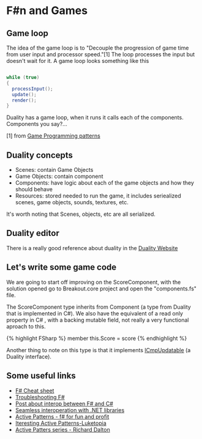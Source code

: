 F#n and Games
==========================
## Game loop

The idea of the game loop is to "Decouple the progression of game time from user input and processor speed."[1]
The loop processes the input but doesn't wait for it.
A game loop looks something like this

```C#

while (true)
{
  processInput();
  update();
  render();
}

```

 Duality has a game loop, when it runs it calls each of the components. Components you say?...

[1] from [Game Programming patterns](http://gameprogrammingpatterns.com/game-loop.html)

## Duality concepts

* Scenes: contain Game Objects
* Game Objects: contain component
* Components: have logic about each of the game objects and how they should behave
* Resources: stored needed to run the game, it includes seriealized scenes, game objects, sounds, textures, etc. 

It's worth noting that Scenes, objects, etc are all serialized.

## Duality editor

There is a really good reference about duality in the [Duality Website](http://duality.adamslair.net/)

## Let's write some game code

We are going to start off improving on the ScoreComponent, with the solution opened go to Breakout.core project and open the "components.fs" file.

The ScoreComponent type inherits from Component (a type from Duality that is implemented in C#).
We also have the equivalent of a read only property in C# , with a backing mutable field, not really a very functional aproach to this.

{% highlight FSharp %}
    member this.Score = score
{% endhighlight %}

Another thing to note on this type is that it implements [ICmpUpdatable](https://github.com/BraveSirAndrew/Duality/) (a Duality interface). 

## Some useful links

* [F# Cheat sheet](http://dungpa.github.io/fsharp-cheatsheet/)
* [Troubleshooting F#](http://fsharpforfunandprofit.com/troubleshooting-fsharp/)
* [Post about interop between F# and C#](http://www.navision-blog.de/blog/2013/04/03/a-tale-of-nulls/)
* [Seamless interoperation with .NET libraries](http://fsharpforfunandprofit.com/posts/completeness-seamless-dotnet-interop/)
* [Active Patterns - f# for fun and profit](http://fsharpforfunandprofit.com/posts/convenience-active-patterns/)
* [Iteresting Active Patterns-Luketopia](http://luketopia.net/2014/09/11/interesting-active-patterns/)
* [Active Patters series - Richard Dalton](http://www.devjoy.com/series/active-patterns/)

